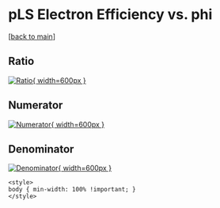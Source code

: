 # pLS Electron Efficiency vs. phi

[[back to main](./)]



## Ratio

[![Ratio](../mtv/var/pLS_11_eff_phi.png){ width=600px }](../mtv/var/pLS_11_eff_phi.pdf)

## Numerator

[![Numerator](../mtv/num/pLS_11_eff_phi_num0.png){ width=600px }](../mtv/num/pLS_11_eff_phi_num0.pdf)

## Denominator

[![Denominator](../mtv/den/pLS_11_eff_phi_den.png){ width=600px }](../mtv/den/pLS_11_eff_phi_den.pdf)


``` {=html}
<style>
body { min-width: 100% !important; }
</style>
```
